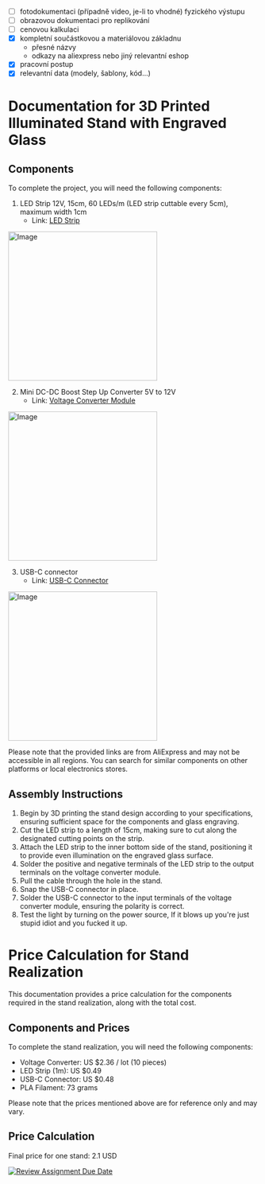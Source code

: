 - [ ] fotodokumentaci (případně video, je-li to vhodné) fyzického výstupu 
- [ ] obrazovou dokumentaci pro replikování 
- [ ] cenovou kalkulaci
- [x] kompletní součástkovou a materiálovou základnu 
  - přesné názvy
  - odkazy na aliexpress nebo jiný relevantní eshop
- [x] pracovní postup 
- [x] relevantní data (modely, šablony, kód...) 

# Documentation for 3D Printed Illuminated Stand with Engraved Glass

## Components

To complete the project, you will need the following components:

1. LED Strip 12V, 15cm, 60 LEDs/m (LED strip cuttable every 5cm), maximum width 1cm
   - Link: [LED Strip](https://www.aliexpress.com/item/1005004967933035.html?spm=a2g0o.productlist.main.25.3bbe23f8kSqNyD&algo_pvid=06079635-8ff7-4dec-a879-726505c34f48&algo_exp_id=06079635-8ff7-4dec-a879-726505c34f48-12&pdp_npi=3%40dis%21USD%211.82%210.49%21%21%21%21%21%402145279016855507342948026d0790%2112000031187418514%21sea%21CZ%210&curPageLogUid=7kCXokztJPnL)
  <img src="https://github.com/pslib-cz/2022-p2a-mme-pppp-StepanKakes/assets/91247524/e934a384-8107-484e-a76a-c0f691999bf6" alt="Image" width="300">


2. Mini DC-DC Boost Step Up Converter 5V to 12V
   - Link: [Voltage Converter Module](https://www.aliexpress.com/item/1005005099648987.html?spm=a2g0o.productlist.main.3.23635d9bmhGQgA&algo_pvid=c21850e6-72cd-494a-9bdb-dd5ce36bb292&algo_exp_id=c21850e6-72cd-494a-9bdb-dd5ce36bb292-1&pdp_npi=3%40dis%21USD%212.36%212.22%21%21%21%21%21%402145288516855635971621980d072e%2112000031657326408%21sea%21CZ%210&curPageLogUid=Magb7as1JShw)
  <img src="https://github.com/pslib-cz/2022-p2a-mme-pppp-StepanKakes/assets/91247524/d65d6082-d1a1-4042-bb11-10e825dc906d" alt="Image" width="300">

3. USB-C connector
   - Link: [USB-C Connector](https://www.aliexpress.com/item/1005005366459526.html?spm=a2g0o.productlist.main.1.1973281chbAlQy&algo_pvid=260ddf40-8ddd-4463-920a-8249704a16e4&algo_exp_id=260ddf40-8ddd-4463-920a-8249704a16e4-0&pdp_npi=3%40dis%21USD%212.33%211.21%21%21%21%21%21%402100b18f16855505922076539d078a%2112000032759156063%21sea%21CZ%210&curPageLogUid=EuXdn7Bztb9x)
  <img src="https://github.com/pslib-cz/2022-p2a-mme-pppp-StepanKakes/assets/91247524/f3180fef-4baf-438d-a6b7-979127a7ca98" alt="Image" width="300">

Please note that the provided links are from AliExpress and may not be accessible in all regions. You can search for similar components on other platforms or local electronics stores.

## Assembly Instructions

1. Begin by 3D printing the stand design according to your specifications, ensuring sufficient space for the components and glass engraving.
2. Cut the LED strip to a length of 15cm, making sure to cut along the designated cutting points on the strip.
3. Attach the LED strip to the inner bottom side of the stand, positioning it to provide even illumination on the engraved glass surface.
4. Solder the positive and negative terminals of the LED strip to the output terminals on the voltage converter module.
5. Pull the cable through the hole in the stand.
6. Snap the USB-C connector in place.
7. Solder the USB-C connector to the input terminals of the voltage converter module, ensuring the polarity is correct.
8. Test the light by turning on the power source, If it blows up you're just stupid idiot and you fucked it up.

# Price Calculation for Stand Realization

This documentation provides a price calculation for the components required in the stand realization, along with the total cost.

## Components and Prices

To complete the stand realization, you will need the following components:

- Voltage Converter: US $2.36 / lot (10 pieces)
- LED Strip (1m): US $0.49
- USB-C Connector: US $0.48
- PLA Filament: 73 grams

Please note that the prices mentioned above are for reference only and may vary.

## Price Calculation
Final price for one stand: 2.1 USD



[![Review Assignment Due Date](https://classroom.github.com/assets/deadline-readme-button-24ddc0f5d75046c5622901739e7c5dd533143b0c8e959d652212380cedb1ea36.svg)](https://classroom.github.com/a/V-0A61vX)
